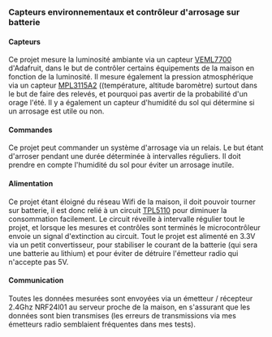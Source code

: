 ### Capteurs environnementaux et contrôleur d'arrosage sur batterie

#### Capteurs
Ce projet mesure la luminosité ambiante via un capteur [VEML7700](https://learn.adafruit.com/adafruit-veml7700) d'Adafruit, dans le but de contrôler certains équipements de la maison en fonction de la luminosité.
Il mesure également la pression atmosphérique via un capteur [MPL3115A2](https://www.adafruit.com/product/1893) ((température, altitude baromètre) surtout dans le but de faire des relevés, et pourquoi pas avertir de la probabilité d'un orage l'été.
Il y a également un capteur d'humidité du sol qui détermine si un arrosage est utile ou non.

#### Commandes
Ce projet peut commander un système d'arrosage via un relais. Le but étant d'arroser pendant une durée déterminée à intervalles réguliers.
Il doit prendre en compte l'humidité du sol pour éviter un arrosage inutile.

#### Alimentation
Ce projet étant éloigné du réseau Wifi de la maison, il doit pouvoir tourner sur batterie, il est donc relié à un circuit [TPL5110](https://learn.adafruit.com/adafruit-tpl5110-power-timer-breakout/usage) pour diminuer la consommation facilement. Le circuit réveille à intervalle régulier tout le projet, et lorsque les mesures et contrôles sont terminés le microcontrôleur envoie un signal d'extinction au circuit.
Tout le projet est alimenté en 3.3V via un petit convertisseur, pour stabiliser le courant de la batterie (qui sera une batterie au lithium) et pour éviter de détruire l'émetteur radio qui n'accepte pas 5V.

#### Communication
Toutes les données mesurées sont envoyées via un émetteur / récepteur 2.4Ghz NRF24l01 au serveur proche de la maison, en s'assurant que les données sont bien transmises (les erreurs de transmissions via mes émetteurs radio semblaient fréquentes dans mes tests).